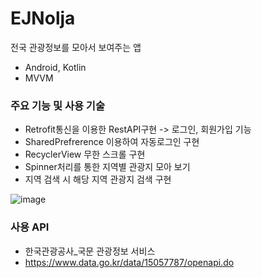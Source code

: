 # EJNolja
전국 관광정보를 모아서 보여주는 앱 
- Android, Kotlin
- MVVM
### 주요 기능 및 사용 기술
- Retrofit통신을 이용한 RestAPI구현 -> 로그인, 회원가입 기능
- SharedPrefrerence 이용하여 자동로그인 구현
- RecyclerView 무한 스크롤 구현
- Spinner처리를 통한 지역별 관광지 모아 보기
- 지역 검색 시 해당 지역 관광지 검색 구현


![image](https://user-images.githubusercontent.com/38210019/150756218-14a46bf6-93cc-4942-9366-9b2a70a860d5.png)

### 사용 API
-  한국관광공사_국문 관광정보 서비스
- https://www.data.go.kr/data/15057787/openapi.do
